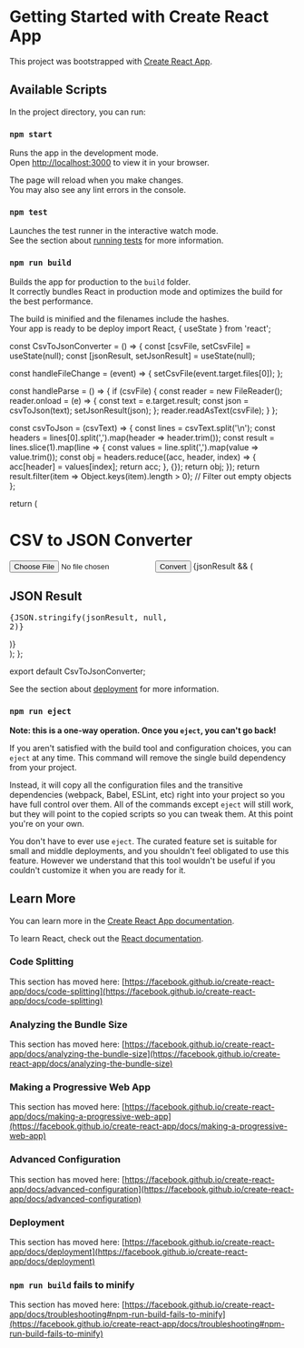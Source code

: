 # Getting Started with Create React App

This project was bootstrapped with [Create React App](https://github.com/facebook/create-react-app).

## Available Scripts

In the project directory, you can run:

### `npm start`

Runs the app in the development mode.\
Open [http://localhost:3000](http://localhost:3000) to view it in your browser.

The page will reload when you make changes.\
You may also see any lint errors in the console.

### `npm test`

Launches the test runner in the interactive watch mode.\
See the section about [running tests](https://facebook.github.io/create-react-app/docs/running-tests) for more information.

### `npm run build`

Builds the app for production to the `build` folder.\
It correctly bundles React in production mode and optimizes the build for the best performance.

The build is minified and the filenames include the hashes.\
Your app is ready to be deploy
import React, { useState } from 'react';

const CsvToJsonConverter = () => {
  const [csvFile, setCsvFile] = useState(null);
  const [jsonResult, setJsonResult] = useState(null);

  const handleFileChange = (event) => {
    setCsvFile(event.target.files[0]);
  };

  const handleParse = () => {
    if (csvFile) {
      const reader = new FileReader();
      reader.onload = (e) => {
        const text = e.target.result;
        const json = csvToJson(text);
        setJsonResult(json);
      };
      reader.readAsText(csvFile);
    }
  };

  const csvToJson = (csvText) => {
    const lines = csvText.split('\n');
    const headers = lines[0].split(',').map(header => header.trim());
    const result = lines.slice(1).map(line => {
      const values = line.split(',').map(value => value.trim());
      const obj = headers.reduce((acc, header, index) => {
        acc[header] = values[index];
        return acc;
      }, {});
      return obj;
    });
    return result.filter(item => Object.keys(item).length > 0); // Filter out empty objects
  };

  return (
    <div>
      <h1>CSV to JSON Converter</h1>
      <input type="file" accept=".csv" onChange={handleFileChange} />
      <button onClick={handleParse}>Convert</button>
      {jsonResult && (
        <div>
          <h2>JSON Result</h2>
          <pre>{JSON.stringify(jsonResult, null, 2)}</pre>
        </div>
      )}
    </div>
  );
};

export default CsvToJsonConverter;


See the section about [deployment](https://facebook.github.io/create-react-app/docs/deployment) for more information.

### `npm run eject`

**Note: this is a one-way operation. Once you `eject`, you can't go back!**

If you aren't satisfied with the build tool and configuration choices, you can `eject` at any time. This command will remove the single build dependency from your project.

Instead, it will copy all the configuration files and the transitive dependencies (webpack, Babel, ESLint, etc) right into your project so you have full control over them. All of the commands except `eject` will still work, but they will point to the copied scripts so you can tweak them. At this point you're on your own.

You don't have to ever use `eject`. The curated feature set is suitable for small and middle deployments, and you shouldn't feel obligated to use this feature. However we understand that this tool wouldn't be useful if you couldn't customize it when you are ready for it.

## Learn More

You can learn more in the [Create React App documentation](https://facebook.github.io/create-react-app/docs/getting-started).

To learn React, check out the [React documentation](https://reactjs.org/).

### Code Splitting

This section has moved here: [https://facebook.github.io/create-react-app/docs/code-splitting](https://facebook.github.io/create-react-app/docs/code-splitting)

### Analyzing the Bundle Size

This section has moved here: [https://facebook.github.io/create-react-app/docs/analyzing-the-bundle-size](https://facebook.github.io/create-react-app/docs/analyzing-the-bundle-size)

### Making a Progressive Web App

This section has moved here: [https://facebook.github.io/create-react-app/docs/making-a-progressive-web-app](https://facebook.github.io/create-react-app/docs/making-a-progressive-web-app)

### Advanced Configuration

This section has moved here: [https://facebook.github.io/create-react-app/docs/advanced-configuration](https://facebook.github.io/create-react-app/docs/advanced-configuration)

### Deployment

This section has moved here: [https://facebook.github.io/create-react-app/docs/deployment](https://facebook.github.io/create-react-app/docs/deployment)

### `npm run build` fails to minify

This section has moved here: [https://facebook.github.io/create-react-app/docs/troubleshooting#npm-run-build-fails-to-minify](https://facebook.github.io/create-react-app/docs/troubleshooting#npm-run-build-fails-to-minify)
